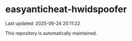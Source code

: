 # easyanticheat-hwidspoofer

Last updated: 2025-06-24 20:11:22

This repository is automatically maintained.

